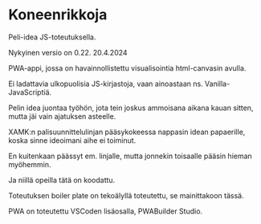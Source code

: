 ﻿# Koneenrikkoja

Peli-idea JS-toteutuksella.

Nykyinen versio on 0.22. 20.4.2024

PWA-appi, jossa on havainnollistettu visualisointia html-canvasin avulla.

Ei ladattavia ulkopuolisia JS-kirjastoja, vaan ainoastaan ns. Vanilla-JavaScriptiä.

Pelin idea juontaa työhön, jota tein joskus ammoisana aikana kauan sitten, mutta jäi vain ajatuksen asteelle.

XAMK:n palisuunnittelulinjan pääsykokeessa nappasin idean papaerille, koska sinne ideoimani aihe ei toiminut.

En kuitenkaan päässyt em. linjalle, mutta jonnekin toisaalle pääsin hieman myöhemmin.

Ja niillä opeilla tätä on koodattu.

Toteutuksen boiler plate on tekoälyllä toteutettu, se mainittakoon tässä.

PWA on toteutettu VSCoden lisäosalla, PWABuilder Studio.
